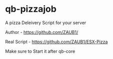 # qb-pizzajob
A pizza Deleivery Script for your server

Author - https://github.com/ZAUB1/

Real Script - https://github.com/ZAUB1/ESX-Pizza

Make sure to Start it after qb-core

